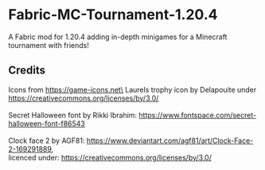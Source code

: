 # Fabric-MC-Tournament-1.20.4
A Fabric mod for 1.20.4 adding in-depth minigames for a Minecraft tournament with friends!

## Credits
Icons from https://game-icons.net\
Laurels trophy icon by Delapouite under https://creativecommons.org/licenses/by/3.0/ \
\
Secret Halloween font by Rikki Ibrahim: https://www.fontspace.com/secret-halloween-font-f86543 \
\
Clock face 2 by AGF81: https://www.deviantart.com/agf81/art/Clock-Face-2-169291889, \
licenced under: https://creativecommons.org/licenses/by/3.0/
